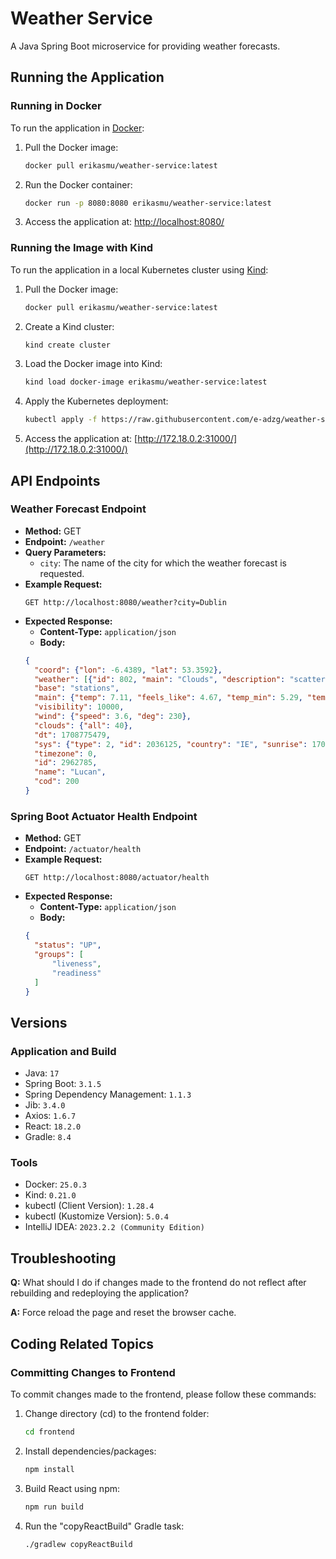 # Weather Service
A Java Spring Boot microservice for providing weather forecasts.

## Running the Application

### Running in Docker

To run the application in [Docker](https://www.docker.com/):

1. Pull the Docker image:
   ```bash
   docker pull erikasmu/weather-service:latest
   ```

2. Run the Docker container:
   ```bash
   docker run -p 8080:8080 erikasmu/weather-service:latest
   ```

3. Access the application at: [http://localhost:8080/](http://localhost:8080/)

### Running the Image with Kind

To run the application in a local Kubernetes cluster using [Kind](https://kind.sigs.k8s.io/):

1. Pull the Docker image:
   ```bash
   docker pull erikasmu/weather-service:latest
   ```

2. Create a Kind cluster:
   ```bash
   kind create cluster
   ```

3. Load the Docker image into Kind:
   ```bash
   kind load docker-image erikasmu/weather-service:latest
   ```

4. Apply the Kubernetes deployment:
   ```bash
   kubectl apply -f https://raw.githubusercontent.com/e-adzg/weather-service/main/k8s/deployment.yaml
   ```

5. Access the application at: [http://172.18.0.2:31000/](http://172.18.0.2:31000/)

## API Endpoints

### Weather Forecast Endpoint

- **Method:** GET
- **Endpoint:** `/weather`
- **Query Parameters:**
   - `city`: The name of the city for which the weather forecast is requested.
- **Example Request:**
  ```
  GET http://localhost:8080/weather?city=Dublin
  ```
- **Expected Response:**
   - **Content-Type:** `application/json`
   - **Body:**
  ```json
  {
    "coord": {"lon": -6.4389, "lat": 53.3592},
    "weather": [{"id": 802, "main": "Clouds", "description": "scattered clouds", "icon": "03d"}],
    "base": "stations",
    "main": {"temp": 7.11, "feels_like": 4.67, "temp_min": 5.29, "temp_max": 9.35, "pressure": 993, "humidity": 81},
    "visibility": 10000,
    "wind": {"speed": 3.6, "deg": 230},
    "clouds": {"all": 40},
    "dt": 1708775479,
    "sys": {"type": 2, "id": 2036125, "country": "IE", "sunrise": 1708759583, "sunset": 1708797126},
    "timezone": 0,
    "id": 2962785,
    "name": "Lucan",
    "cod": 200
  }
  ```

### Spring Boot Actuator Health Endpoint

- **Method:** GET
- **Endpoint:** `/actuator/health`
- **Example Request:**
  ```
  GET http://localhost:8080/actuator/health
  ```
- **Expected Response:**
   - **Content-Type:** `application/json`
   - **Body:**
  ```json
  {
    "status": "UP",
    "groups": [
        "liveness",
        "readiness"
    ]
  }
  ```

## Versions

### Application and Build

- Java: `17`
- Spring Boot: `3.1.5`
- Spring Dependency Management: `1.1.3`
- Jib: `3.4.0`
- Axios: `1.6.7`
- React: `18.2.0`
- Gradle: `8.4`

### Tools

- Docker: `25.0.3`
- Kind: `0.21.0`
- kubectl (Client Version): `1.28.4`
- kubectl (Kustomize Version): `5.0.4`
- IntelliJ IDEA: `2023.2.2 (Community Edition)`

## Troubleshooting
**Q:** What should I do if changes made to the frontend do not reflect after rebuilding and redeploying the application?

**A:** Force reload the page and reset the browser cache.

## Coding Related Topics

### Committing Changes to Frontend

To commit changes made to the frontend, please follow these commands:

1. Change directory (cd) to the frontend folder:
   ```bash
   cd frontend
   ```

2. Install dependencies/packages:
   ```bash
   npm install
   ```

3. Build React using npm:
   ```bash
   npm run build
   ```

4. Run the "copyReactBuild" Gradle task:
   ```bash
   ./gradlew copyReactBuild
   ```
   